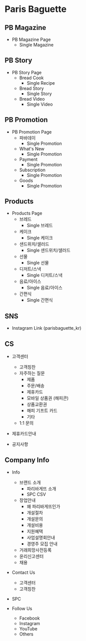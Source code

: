 #  Paris Baguette 

## 	PB Magazine

- PB Magazine Page
  - Single Magazine

## 	PB Story

- PB Story Page
  - Bread Cook
    - Single Recipe
  - Bread Story
    - Single Story
  - Bread Video 
    - Single Video

## 	PB Promotion

- PB Promotion Page
  - 파바데이
    - Single Promotion
  - What's New
    - Single Promotion
  - Payment
    - Single Promotion
  - Subscription
    - Single Promotion
  - Goods
    - Single Promotion

## 	Products

- Products Page
  - 브레드
    - Single 브레드
  - 케이크
    - Single 케이크
  - 샌드위치/샐러드
    - Single 샌드위치/샐러드
  - 선물
    - Single 선물
  - 디저트/스낵
    - Single 디저트/스낵
  - 음료/아이스
    - Single 음료/아이스
  - 간편식
    - Single 간편식

## 	SNS

- Instagram Link (parisbaguette_kr)

  

## CS

- 고객센터
  -  고객칭찬
  - 자주하는 질문
    - 제품
    - 주문/배송
    - 제휴카드
    - 모바일 상품권 (해피콘)
    - 상품교환권
    - 해피 기프트 카드
    - 기타
  - 1:1 문의

- 제휴카드안내
- 공지사항

## 	Company Info

- Info
  - 브랜드 소개
    - 파리바게뜨 소개
    - SPC CSV
  - 창업안내
    - 왜 파리바게뜨인가
    - 개설절차
    - 개설문의
    - 개설비용
    - 지원혜택
    - 사업설명회안내
    - 경영주 모집 안내
  - 거래희망사전등록
  - 윤리신고센터
  - 채용
- Contact Us
  - 고객센터
  - 고객칭찬
- SPC

- Follow Us
  - Facebook
  - Instagram
  - YouTube
  - Others